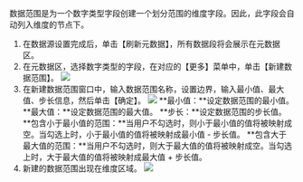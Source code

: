 数据范围是为一个数字类型字段创建一个划分范围的维度字段。因此，此字段会自动列入维度的节点下。
1. 在数据源设置完成后，单击【刷新元数据】，所有数据段将会展示在元数据区。
2. 在元数据区，选择数字类型的字段，在对应的【更多】菜单中，单击【新建数据范围】。
 ![](https://main.qcloudimg.com/raw/0603fff5a0317f17c145ecd2283eadbf.png)
3. 在新建数据范围窗口中，输入数据范围名称，设置边界，输入最小值、最大值、步长信息，然后单击【确定】。
 ![](https://main.qcloudimg.com/raw/84fee1899c2449aed87f34a2a99105af.png)
**最小值：**设定数据范围的最小值。
**最大值：**设定数据范围的最大值。
**步长：**设定数据范围的步长值。
**包含小于最小值的范围：**当用户不勾选时，则小于最小值的值将被映射成空。当勾选上时，小于最小值的值将被映射成最小值 - 步长值。
**包含大于最大值的范围：**当用户不勾选时，则大于最大值的值将被映射成空。当勾选上时，大于最大值的值将被映射成最大值 + 步长值。
4. 新建的数据范围出现在维度区域。
 ![](https://main.qcloudimg.com/raw/4165f0379abf5bae11f06678b14e1642.png)
